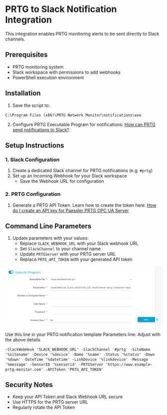 # PRTG to Slack Notification Integration

This integration enables PRTG monitoring alerts to be sent directly to Slack channels.

## Prerequisites

- PRTG monitoring system
- Slack workspace with permissions to add webhooks
- PowerShell execution environment

## Installation

1. Save the script to:
```
C:\Program Files (x86)\PRTG Network Monitor\notifications\exe
```

2. Configure PRTG Executable Program for notifications:
[How can PRTG send notifications to Slack?](https://kb.paessler.com/en/topic/66113-how-can-prtg-send-notifications-to-slack#reply-216593)

## Setup Instructions

### 1. Slack Configuration
1. Create a dedicated Slack channel for PRTG notifications (e.g. `#prtg`)
2. Set up an Incoming Webhook for your Slack workspace
   - Save the Webhook URL for configuration

### 2. PRTG Configuration
1. Generate a PRTG API Token. Learn how to create the token here:
[How do I create an API key for Paessler PRTG OPC UA Server](https://kb.paessler.com/en/topic/91449-how-do-i-create-an-api-key-for-paessler-prtg-opc-ua-server#reply-317809)

## Command Line Parameters

1. Update parameters with your values:
   - Replace `SLACK_WEBHOOK_URL` with your Slack webhook URL
   - Set `SlackChannel` to your channel name
   - Update `PRTGServer` with your PRTG server URL
   - Replace `PRTG_API_TOKEN` with your generated API token

![PRTG Notification Template](images/prtg-notification.png)

Use this line in your PRTG notification template Parameters line: Adjust with the above details

```
-SlackWebHook 'SLACK_WEBHOOK_URL' -SlackChannel '#prtg' -SiteName '%sitename' -Device '%device' -Name '%name' -Status '%status' -Down '%down' -DateTime '%datetime' -LinkDevice '%linkdevice' -Message '%message' -SensorID '%sensorid' -PRTGServer 'https://www.example-prtg-monitor.com' -APIToken 'PRTG_API_TOKEN'
```

## Security Notes

- Keep your API Token and Slack Webhook URL secure
- Use HTTPS for the PRTG server URL
- Regularly rotate the API Token
